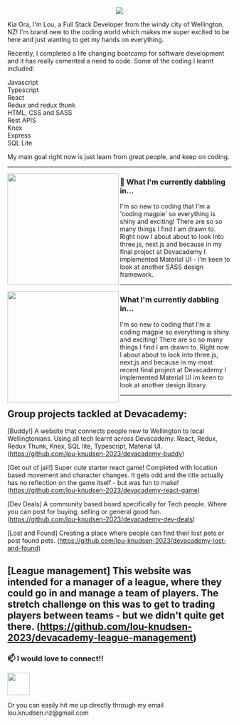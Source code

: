 <p align="center">
  <img src="/images/banner.png">
</p>



Kia Ora, I'm Lou, a Full Stack Developer from the windy city of Wellington, NZ! I'm brand new to the coding world which makes me super excited to be here and just wanting to get my hands on everything.

Recently, I completed a life changing bootcamp for software development and it has really cemented a need to code.
Some of the coding I learnt included:  

Javascript
<br>
Typescript
<br>
React
<br>
Redux and redux thunk
<br>
HTML, CSS and SASS
<br>
Rest APIS
<br>
Knex
<br>
Express
<br>
SQL Lite

My main goal right now is just learn from great people, and keep on coding. 
 
 ---
 
 <p>
  <img width="250" align='left' src="X">
</p>
 
### 🌱 What I'm currently dabbling in...

I'm so new to coding that I'm a 'coding magpie' so everything is shiny and exciting! There are so so many things I find I am drawn to. 
Right now I about about to look into three.js, next.js and because in my final project at Devacademy I implemented Material UI -  i'm keen to look at another SASS design framework.

 ---
 
 <p>
  <img width="250" align='left' src="X">
</p>
 
### What I'm currently dabbling in...

I'm so new to coding that I'm a coding magpie so everything is shiny and exciting! There are so so many things I find I am drawn to. Right now I about about to look into three.js, next.js and because in my most recent final project at Devacademy I implemented Material UI im keen to look at another design library.

 ---
 
 <h2>
  Group projects tackled at Devacademy:
</h2>

[Buddy!] 
A website that connects people new to Wellington to local Wellingtonians. Using all tech learnt across Devacademy. React, Redux, Redux Thunk, Knex, SQL lite, Typescript, Material UI. 
(https://github.com/lou-knudsen-2023/devacademy-buddy)

[Get out of jail!] 
Super cute starter react game! Completed with location based movement and character changes. It gets odd and the title actually has no reflection on the game itself - but was fun to make! 
(https://github.com/lou-knudsen-2023/devacademy-react-game)

[Dev Deals] 
A community based board specifically for Tech people. Where you can post for buying, selling or general good fun. 
(https://github.com/lou-knudsen-2023/devacademy-dev-deals)

[Lost and Found] 
Creating a place where people can find their lost pets or post found pets. 
(https://github.com/lou-knudsen-2023/devacademy-lost-and-found)

[League management] 
This website was intended for a manager of a league, where they could go in and manage a team of players. 
The stretch challenge on this was to get to trading players between teams - but we didn't quite get there. 
(https://github.com/lou-knudsen-2023/devacademy-league-management)
 ---
 
 <h3>
 📫 I would love to connect!!
</h3>
<p>
  <a href="https://www.linkedin.com/in/lou-knudsen-899125b0/"><img height="50" src="https://cdn2.iconfinder.com/data/icons/social-aquiocons/512/Aquicon-Linkedin.png"/></a> 

</p>
<p>  
  Or you can easily hit me up directly through my email lou.knudsen.nz@gmail.com
</p>

